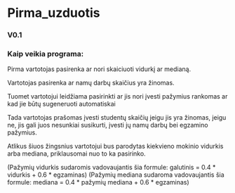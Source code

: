 # Pirma_uzduotis

### 

### V0.1

### 

### Kaip veikia programa:

Pirma vartotojas pasirenka ar nori skaiciuoti vidurkį ar medianą.

Vartotojas pasirenka ar namų darbų skaičius yra žinomas.

Tuomet vartotojui leidžiama pasirinkti ar jis nori įvesti pažymius rankomas ar kad jie būtų sugeneruoti automatiskai

Tada vartotojas prašomas įvesti studentų skaičių jeigu jis yra žinomas, jeigu ne, jis gali juos nesunkiai susikurti, įvesti jų namų darbų bei egzamino pažymius.

Atlikus šiuos žingsnius vartotojui bus parodytas kiekvieno mokinio vidurkis arba mediana, priklausomai nuo to ka pasirinko.

(Pažymių vidurkis sudaromis vadovaujantis šia formule: galutinis = 0.4 * vidurkis + 0.6 * egzaminas)
 (Pažymių mediana sudaroma vadovaujantis šia formule: mediana = 0.4 * pažymių mediana + 0.6 * egzaminas)
